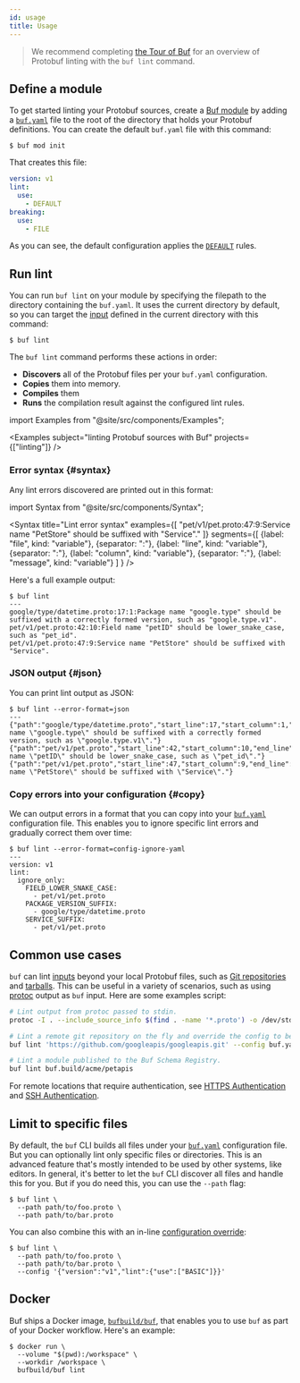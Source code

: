```yaml
---
id: usage
title: Usage
---
```


> We recommend completing [the Tour of Buf](../tour/lint-your-api.md) for an overview of Protobuf
> linting with the `buf lint` command.

## Define a module

To get started linting your Protobuf sources, create a [Buf module](../bsr/overview.md#modules) by
adding a [`buf.yaml`](../configuration/v1/buf-yaml.md) file to the root of the directory that
holds your Protobuf definitions. You can create the default `buf.yaml` file with this command:

```teminal
$ buf mod init
```

That creates this file:

```yaml title="buf.yaml"
version: v1
lint:
  use:
    - DEFAULT
breaking:
  use:
    - FILE
```

As you can see, the default configuration applies the [`DEFAULT`](./rules.md#default) rules.

## Run lint

You can run `buf lint` on your module by specifying the filepath to the directory containing the
`buf.yaml`. It uses the current directory by default, so you can target the
[input](../reference/inputs.md) defined in the current directory with this command:

```terminal
$ buf lint
```

The `buf lint` command performs these actions in order:

  - **Discovers** all of the Protobuf files per your `buf.yaml` configuration.
  - **Copies** them into memory.
  - **Compiles** them
  - **Runs** the compilation result against the configured lint rules.

import Examples from "@site/src/components/Examples";

<Examples subject="linting Protobuf sources with Buf" projects={["linting"]} />

### Error syntax {#syntax}

Any lint errors discovered are printed out in this format:

import Syntax from "@site/src/components/Syntax";

<Syntax
  title="Lint error syntax"
  examples={[
    "pet/v1/pet.proto:47:9:Service name \"PetStore\" should be suffixed with \"Service\"."
  ]}
  segments={[
    {label: "file", kind: "variable"},
    {separator: ":"},
    {label: "line", kind: "variable"},
    {separator: ":"},
    {label: "column", kind: "variable"},
    {separator: ":"},
    {label: "message", kind: "variable"}
  ]
} />

Here's a full example output:

```terminal
$ buf lint
---
google/type/datetime.proto:17:1:Package name "google.type" should be suffixed with a correctly formed version, such as "google.type.v1".
pet/v1/pet.proto:42:10:Field name "petID" should be lower_snake_case, such as "pet_id".
pet/v1/pet.proto:47:9:Service name "PetStore" should be suffixed with "Service".
```

### JSON output {#json}

You can print lint output as JSON:

```terminal
$ buf lint --error-format=json
---
{"path":"google/type/datetime.proto","start_line":17,"start_column":1,"end_line":17,"end_column":21,"type":"PACKAGE_VERSION_SUFFIX","message":"Package name \"google.type\" should be suffixed with a correctly formed version, such as \"google.type.v1\"."}
{"path":"pet/v1/pet.proto","start_line":42,"start_column":10,"end_line":42,"end_column":15,"type":"FIELD_LOWER_SNAKE_CASE","message":"Field name \"petID\" should be lower_snake_case, such as \"pet_id\"."}
{"path":"pet/v1/pet.proto","start_line":47,"start_column":9,"end_line":47,"end_column":17,"type":"SERVICE_SUFFIX","message":"Service name \"PetStore\" should be suffixed with \"Service\"."}
```

### Copy errors into your configuration {#copy}

We can output errors in a format that you can copy into your
[`buf.yaml`](../configuration/v1/buf-yaml.md) configuration file. This enables you to ignore
specific lint errors and gradually correct them over time:

```terminal
$ buf lint --error-format=config-ignore-yaml
---
version: v1
lint:
  ignore_only:
    FIELD_LOWER_SNAKE_CASE:
      - pet/v1/pet.proto
    PACKAGE_VERSION_SUFFIX:
      - google/type/datetime.proto
    SERVICE_SUFFIX:
      - pet/v1/pet.proto
```

## Common use cases

`buf` can lint [inputs](../reference/inputs.md) beyond your local Protobuf files, such as [Git
repositories](../reference/inputs.md#git) and [tarballs](../reference/inputs.md#tar). This can be
useful in a variety of scenarios, such as using [protoc] output as `buf` input. Here are some
examples script:

```sh
# Lint output from protoc passed to stdin.
protoc -I . --include_source_info $(find . -name '*.proto') -o /dev/stdout | buf lint -

# Lint a remote git repository on the fly and override the config to be your local config file.
buf lint 'https://github.com/googleapis/googleapis.git' --config buf.yaml

# Lint a module published to the Buf Schema Registry.
buf lint buf.build/acme/petapis
```

For remote locations that require authentication, see [HTTPS
Authentication](../reference/inputs.md#https) and [SSH Authentication](../reference/inputs.md#ssh).

## Limit to specific files

By default, the `buf` CLI builds all files under your [`buf.yaml`](../configuration/v1/buf-yaml.md)
configuration file. But you can optionally lint only specific files or directories. This is an
advanced feature that's mostly intended to be used by other systems, like editors. In general, it's
better to let the `buf` CLI discover all files and handle this for you. But if you do need this,
you can use the `--path` flag:

```terminal
$ buf lint \
  --path path/to/foo.proto \
  --path path/to/bar.proto
```

You can also combine this with an in-line [configuration
override](../configuration/overview.md#configuration-override):

```terminal
$ buf lint \
  --path path/to/foo.proto \
  --path path/to/bar.proto \
  --config '{"version":"v1","lint":{"use":["BASIC"]}}'
```

## Docker

Buf ships a Docker image, [`bufbuild/buf`][image], that enables
you to use `buf` as part of your Docker workflow. Here's an example:

```terminal
$ docker run \
  --volume "$(pwd):/workspace" \
  --workdir /workspace \
  bufbuild/buf lint
```

[image]: https://hub.docker.com/r/bufbuild/buf
[protoc]: https://github.com/protocolbuffers/protobuf

